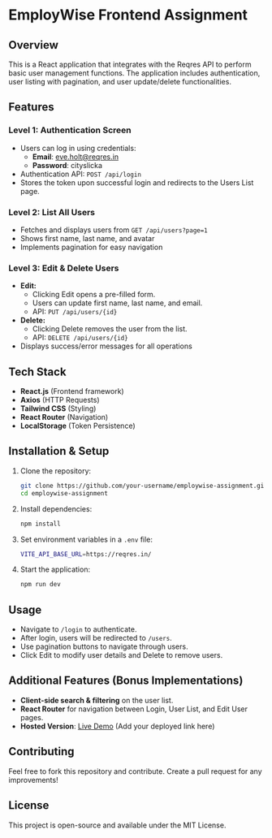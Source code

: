 # EmployWise Frontend Assignment

## Overview
This is a React application that integrates with the Reqres API to perform basic user management functions. The application includes authentication, user listing with pagination, and user update/delete functionalities.

## Features
### Level 1: Authentication Screen
- Users can log in using credentials:
  - **Email**: eve.holt@reqres.in
  - **Password**: cityslicka
- Authentication API: `POST /api/login`
- Stores the token upon successful login and redirects to the Users List page.

### Level 2: List All Users
- Fetches and displays users from `GET /api/users?page=1`
- Shows first name, last name, and avatar
- Implements pagination for easy navigation

### Level 3: Edit & Delete Users
- **Edit:**
  - Clicking Edit opens a pre-filled form.
  - Users can update first name, last name, and email.
  - API: `PUT /api/users/{id}`
- **Delete:**
  - Clicking Delete removes the user from the list.
  - API: `DELETE /api/users/{id}`
- Displays success/error messages for all operations

## Tech Stack
- **React.js** (Frontend framework)
- **Axios** (HTTP Requests)
- **Tailwind CSS** (Styling)
- **React Router** (Navigation)
- **LocalStorage** (Token Persistence)

## Installation & Setup
1. Clone the repository:
   ```sh
   git clone https://github.com/your-username/employwise-assignment.git
   cd employwise-assignment
   ```
2. Install dependencies:
   ```sh
   npm install
   ```
3. Set environment variables in a `.env` file:
   ```sh
   VITE_API_BASE_URL=https://reqres.in/
   ```
4. Start the application:
   ```sh
   npm run dev
   ```

## Usage
- Navigate to `/login` to authenticate.
- After login, users will be redirected to `/users`.
- Use pagination buttons to navigate through users.
- Click Edit to modify user details and Delete to remove users.

## Additional Features (Bonus Implementations)
- **Client-side search & filtering** on the user list.
- **React Router** for navigation between Login, User List, and Edit User pages.
- **Hosted Version**: [Live Demo](#) (Add your deployed link here)

## Contributing
Feel free to fork this repository and contribute. Create a pull request for any improvements!

## License
This project is open-source and available under the MIT License.

